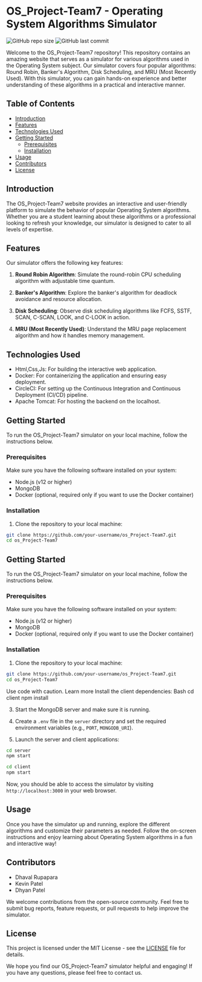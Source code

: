 # OS_Project-Team7 - Operating System Algorithms Simulator

![GitHub repo size](https://img.shields.io/github/repo-size/dhaval079/os-project-team7)
![GitHub last commit](https://img.shields.io/github/last-commit/dhaval079/os-project-team7)

Welcome to the OS_Project-Team7 repository! This repository contains an amazing website that serves as a simulator for various algorithms used in the Operating System subject. Our simulator covers four popular algorithms: Round Robin, Banker's Algorithm, Disk Scheduling, and MRU (Most Recently Used). With this simulator, you can gain hands-on experience and better understanding of these algorithms in a practical and interactive manner.

## Table of Contents

- [Introduction](#introduction)
- [Features](#features)
- [Technologies Used](#technologies-used)
- [Getting Started](#getting-started)
  - [Prerequisites](#prerequisites)
  - [Installation](#installation)
- [Usage](#usage)
- [Contributors](#contributors)
- [License](#license)

## Introduction

The OS_Project-Team7 website provides an interactive and user-friendly platform to simulate the behavior of popular Operating System algorithms. Whether you are a student learning about these algorithms or a professional looking to refresh your knowledge, our simulator is designed to cater to all levels of expertise.

## Features

Our simulator offers the following key features:

1. **Round Robin Algorithm**: Simulate the round-robin CPU scheduling algorithm with adjustable time quantum.

2. **Banker's Algorithm**: Explore the banker's algorithm for deadlock avoidance and resource allocation.

3. **Disk Scheduling**: Observe disk scheduling algorithms like FCFS, SSTF, SCAN, C-SCAN, LOOK, and C-LOOK in action.

4. **MRU (Most Recently Used)**: Understand the MRU page replacement algorithm and how it handles memory management.

## Technologies Used

- Html,Css,Js: For building the interactive web application.
- Docker: For containerizing the application and ensuring easy deployment.
- CircleCI: For setting up the Continuous Integration and Continuous Deployment (CI/CD) pipeline.
- Apache Tomcat: For hosting the backend on the localhost.

## Getting Started

To run the OS_Project-Team7 simulator on your local machine, follow the instructions below.

### Prerequisites

Make sure you have the following software installed on your system:

- Node.js (v12 or higher)
- MongoDB
- Docker (optional, required only if you want to use the Docker container)

### Installation

1. Clone the repository to your local machine:

```bash
git clone https://github.com/your-username/os_Project-Team7.git
cd os_Project-Team7
```

## Getting Started

To run the OS_Project-Team7 simulator on your local machine, follow the instructions below.

### Prerequisites

Make sure you have the following software installed on your system:

* Node.js (v12 or higher)
* MongoDB
* Docker (optional, required only if you want to use the Docker container)

### Installation

1. Clone the repository to your local machine:

```bash
git clone https://github.com/your-username/os_Project-Team7.git
cd os_Project-Team7
```
Use code with caution. Learn more
Install the client dependencies:
Bash
cd client
npm install


3. Start the MongoDB server and make sure it is running.

4. Create a `.env` file in the `server` directory and set the required environment variables (e.g., `PORT`, `MONGODB_URI`).

5. Launch the server and client applications:
```bash
cd server
npm start
```

```bash
cd client
npm start
```

Now, you should be able to access the simulator by visiting `http://localhost:3000` in your web browser.

## Usage

Once you have the simulator up and running, explore the different algorithms and customize their parameters as needed. Follow the on-screen instructions and enjoy learning about Operating System algorithms in a fun and interactive way!


## Contributors

* Dhaval Rupapara
* Kevin Patel
* Dhyan Patel

We welcome contributions from the open-source community. Feel free to submit bug reports, feature requests, or pull requests to help improve the simulator.

## License

This project is licensed under the MIT License - see the [LICENSE](LICENSE) file for details.

We hope you find our OS_Project-Team7 simulator helpful and engaging! If you have any questions, please feel free to contact us.
